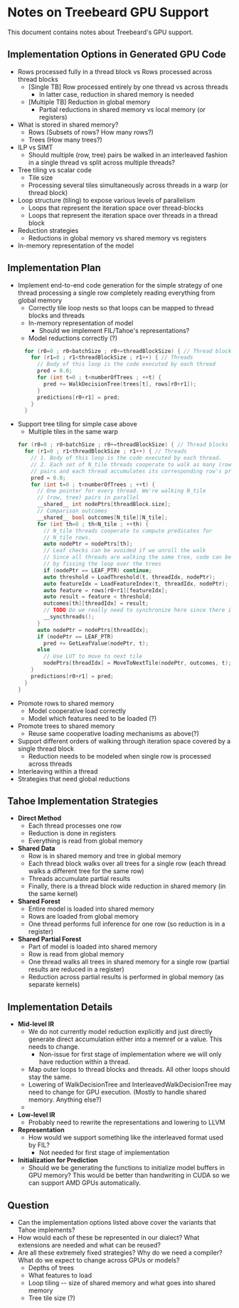 # Notes on Treebeard GPU Support

This document contains notes about Treebeard's GPU support.

## Implementation Options in Generated GPU Code

* Rows processed fully in a thread block vs Rows processed across thread blocks
  * [Single TB] Row processed entirely by one thread vs across threads
    * In latter case, reduction in shared memory is needed 
  * [Multiple TB] Reduction in global memory
    * Partial reductions in shared memory vs local memory (or registers)
* What is stored in shared memory?
  * Rows (Subsets of rows? How many rows?)
  * Trees (How many trees?)
* ILP vs SIMT
  * Should multiple (row, tree) pairs be walked in an interleaved fashion in a single thread vs split across multiple threads? 
* Tree tiling vs scalar code 
  * Tile size
  * Processing several tiles simultaneously across threads in a warp (or thread block)
* Loop structure (tiling) to expose various levels of parallelism
  * Loops that represent the iteration space over thread-blocks
  * Loops that represent the iteration space over threads in a thread block
* Reduction strategies
  * Reductions in global memory vs shared memory vs registers
* In-memory representation of the model

## Implementation Plan

* Implement end-to-end code generation for the simple strategy of one thread processing a single row completely reading everything from global memory
  * Correctly tile loop nests so that loops can be mapped to thread blocks and threads
  * In-memory representation of model
    * Should we implement FIL/Tahoe's representations?
  * Model reductions correctly (?)
  ```C++
    for (r0=0 ; r0<batchSize ; r0+=threadBlockSize) { // Thread blocks
      for (r1=0 ; r1<threadBlockSize ; r1++) { // Threads
        // Body of this loop is the code executed by each thread
        pred = 0.0;
        for (int t=0 ; t<numberOfTrees ; ++t) {
          pred += WalkDecisionTree(trees[t], rows[r0+r1]);
        }
        predictions[r0+r1] = pred;
      }
    }
    ```
* Support tree tiling for simple case above
  * Multiple tiles in the same warp
  ```C++
  for (r0=0 ; r0<batchSize ; r0+=threadBlockSize) { // Thread blocks
    for (r1=0 ; r1<threadBlockSize ; r1++) { // Threads
      // 1. Body of this loop is the code executed by each thread.
      // 2. Each set of N_tile threads cooperate to walk as many (row, tree) 
      // pairs and each thread accumulates its corresponding row's prediction.
      pred = 0.0;
      for (int t=0 ; t<numberOfTrees ; ++t) {
        // One pointer for every thread. We're walking N_tile 
        // (row, tree) pairs in parallel
        __shared__ int nodePtrs[threadBlock.size]; 
        // Comparison outcomes
        __shared__ bool outcomes[N_tile][N_tile];
        for (int th=0 ; th<N_tile ; ++th) {
          // N_tile threads cooperate to compute predicates for
          // N_tile rows.
          auto nodePtr = nodePtrs[th];
          // Leaf checks can be avoided if we unroll the walk
          // Since all threads are walking the same tree, code can be specialized
          // by fissing the loop over the trees
          if (nodePtr == LEAF_PTR) continue;
          auto threshold = LoadThreshold(t, threadIdx, nodePtr);
          auto featureIdx = LoadFeatureIndex(t, threadIdx, nodePtr);
          auto feature = rows[r0+r1][featureIdx];
          auto result = feature < threshold;
          outcomes[th][threadIdx] = result;
          // TODO Do we really need to synchronize here since there is no divergence?
          __syncthreads();
        }
        auto nodePtr = nodePtrs[threadIdx];
        if (nodePtr == LEAF_PTR)
          pred += GetLeafValue(nodePtr, t);
        else
          // Use LUT to move to next tile
          nodePtrs[threadIdx] = MoveToNextTile(nodePtr, outcomes, t);
      }
      predictions[r0+r1] = pred;
    }
  }
  ```
* Promote rows to shared memory
  * Model cooperative load correctly
  * Model which features need to be loaded (?)
* Promote trees to shared memory
  * Reuse same cooperative loading mechanisms as above(?)
* Support different orders of walking through iteration space covered by a single thread block
  * Reduction needs to be modeled when single row is processed across threads
* Interleaving within a thread
* Strategies that need global reductions

## Tahoe Implementation Strategies

* __Direct Method__ 
  * Each thread processes one row
  * Reduction is done in registers
  * Everything is read from global memory
* __Shared Data__
  * Row is in shared memory and tree in global memory
  * Each thread block walks over all trees for a single row (each thread walks a different tree for the same row)
  * Threads accumulate partial results
  * Finally, there is a thread block wide reduction in shared memory (in the same kernel)
* __Shared Forest__
  * Entire model is loaded into shared memory
  * Rows are loaded from global memory
  * One thread performs full inference for one row (so reduction is in a register)
* __Shared Partial Forest__
  * Part of model is loaded into shared memory
  * Row is read from global memory
  * One thread walks all trees in shared memory for a single row (partial results are reduced in a register)
  * Reduction across partial results is performed in global memory (as separate kernels)

## Implementation Details

* __Mid-level IR__ 
  * We do not currently model reduction explicitly and just directly generate direct accumulation either into a memref or a value. This needs to change.
    * Non-issue for first stage of implementation where we will only have reduction within a thread.
  * Map outer loops to thread blocks and threads. All other loops should stay the same. 
  * Lowering of WalkDecisionTree and InterleavedWalkDecisionTree may need to change for GPU execution. (Mostly to handle shared memory. Anything else?)
  * 
* __Low-level IR__
  * Probably need to rewrite the representations and lowering to LLVM
* __Representation__
  * How would we support something like the interleaved format used by FIL?
    * Not needed for first stage of implementation
* __Initialization for Prediction__
  * Should we be generating the functions to initialize model buffers in GPU memory? This would be better than handwriting in CUDA so we can support AMD GPUs automatically. 

## Question
* Can the implementation options listed above cover the variants that Tahoe implements?
* How would each of these be represented in our dialect? What extensions are needed and what can be reused?
* Are all these extremely fixed strategies? Why do we need a compiler? What do we expect to change across GPUs or models?
  * Depths of trees
  * What features to load
  * Loop tiling -- size of shared memory and what goes into shared memory
  * Tree tile size (?)